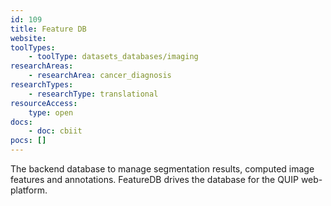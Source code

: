 ```yaml
---
id: 109
title: Feature DB
website: 
toolTypes:
	- toolType: datasets_databases/imaging
researchAreas:
	- researchArea: cancer_diagnosis
researchTypes:
	- researchType: translational
resourceAccess:
    type: open
docs:
    - doc: cbiit
pocs: []        
---
```

The backend database to manage segmentation results, computed image features and annotations. FeatureDB drives the database for the QUIP web-platform.
